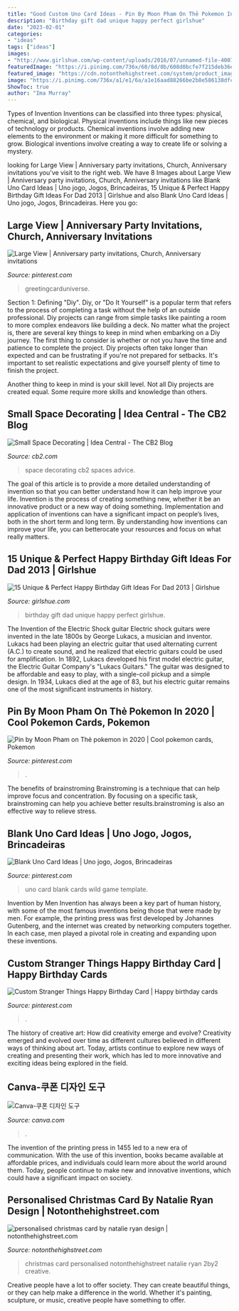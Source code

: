 ```yaml
---
title: "Good Custom Uno Card Ideas - Pin By Moon Pham On Thẻ Pokemon In 2020"
description: "Birthday gift dad unique happy perfect girlshue"
date: "2023-02-01"
categories:
- "ideas"
tags: ["ideas"]
images:
- "http://www.girlshue.com/wp-content/uploads/2016/07/unnamed-file-4007.jpg"
featuredImage: "https://i.pinimg.com/736x/60/8d/0b/608d0bcfe7f215deb36e1969bdeb0b14--church.jpg"
featured_image: "https://cdn.notonthehighstreet.com/system/product_images/images/001/309/620/original_personalised-christmas-card.jpg"
image: "https://i.pinimg.com/736x/a1/e1/6a/a1e16aad88266be2b8e586138dfc2ad8.jpg"
ShowToc: true
author: "Ima Murray"
---
```



Types of Invention
Inventions can be classified into three types: physical, chemical, and biological. Physical inventions include things like new pieces of technology or products. Chemical inventions involve adding new elements to the environment or making it more difficult for something to grow. Biological inventions involve creating a way to create life or solving a mystery.

	

		
looking for Large View | Anniversary party invitations, Church, Anniversary invitations you've visit to the right web. We have 8 Images about Large View | Anniversary party invitations, Church, Anniversary invitations like Blank Uno Card Ideas | Uno jogo, Jogos, Brincadeiras, 15 Unique &amp; Perfect Happy Birthday Gift Ideas For Dad 2013 | Girlshue and also Blank Uno Card Ideas | Uno jogo, Jogos, Brincadeiras. Here you go:
		
    
## Large View | Anniversary Party Invitations, Church, Anniversary Invitations

<img loading=lazy src="https://i.pinimg.com/736x/60/8d/0b/608d0bcfe7f215deb36e1969bdeb0b14--church.jpg" onerror="this.onerror=null;this.src='https://tse2.mm.bing.net/th?id=OIP.OSSOBfGJTCqrda50c-FfMAHaFS&amp;pid=15.1';" alt="Large View | Anniversary party invitations, Church, Anniversary invitations">

_Source: pinterest.com_

>greetingcarduniverse. 

	

Section 1: Defining "Diy".
Diy, or "Do It Yourself" is a popular term that refers to the process of completing a task without the help of an outside professional. Diy projects can range from simple tasks like painting a room to more complex endeavors like building a deck. No matter what the project is, there are several key things to keep in mind when embarking on a Diy journey.
The first thing to consider is whether or not you have the time and patience to complete the project. Diy projects often take longer than expected and can be frustrating if you're not prepared for setbacks. It's important to set realistic expectations and give yourself plenty of time to finish the project.

Another thing to keep in mind is your skill level. Not all Diy projects are created equal. Some require more skills and knowledge than others.

    
## Small Space Decorating | Idea Central - The CB2 Blog

<img loading=lazy src="https://images.cb2.com/is/image/CB2/style-advice-01?wid=960" onerror="this.onerror=null;this.src='https://tse3.mm.bing.net/th?id=OIP.OjNqzzUrJUr5ugI0G9yQIQHaFj&amp;pid=15.1';" alt="Small Space Decorating | Idea Central - The CB2 Blog">

_Source: cb2.com_

>space decorating cb2 spaces advice. 

	

The goal of this article is to provide a more detailed understanding of invention so that you can better understand how it can help improve your life.
Invention is the process of creating something new, whether it be an innovative product or a new way of doing something. Implementation and application of inventions can have a significant impact on people’s lives, both in the short term and long term. By understanding how inventions can improve your life, you can betterocate your resources and focus on what really matters.

    
## 15 Unique &amp; Perfect Happy Birthday Gift Ideas For Dad 2013 | Girlshue

<img loading=lazy src="http://www.girlshue.com/wp-content/uploads/2016/07/unnamed-file-4007.jpg" onerror="this.onerror=null;this.src='https://tse2.mm.bing.net/th?id=OIP.rQabgBYCQ09vzKBz-5vCQAHaJ3&amp;pid=15.1';" alt="15 Unique &amp; Perfect Happy Birthday Gift Ideas For Dad 2013 | Girlshue">

_Source: girlshue.com_

>birthday gift dad unique happy perfect girlshue. 

	

The Invention of the Electric Shock guitar
Electric shock guitars were invented in the late 1800s by George Lukacs, a musician and inventor. Lukacs had been playing an electric guitar that used alternating current (A.C.) to create sound, and he realized that electric guitars could be used for amplification. In 1892, Lukacs developed his first model electric guitar, the Electric Guitar Company's "Lukacs Guitars." The guitar was designed to be affordable and easy to play, with a single-coil pickup and a simple design. In 1934, Lukacs died at the age of 83, but his electric guitar remains one of the most significant instruments in history.

    
## Pin By Moon Pham On Thẻ Pokemon In 2020 | Cool Pokemon Cards, Pokemon

<img loading=lazy src="https://i.pinimg.com/736x/a1/e1/6a/a1e16aad88266be2b8e586138dfc2ad8.jpg" onerror="this.onerror=null;this.src='https://tse4.mm.bing.net/th?id=OIP.7Pc5EaLk1rN3nLQHaLr9jgHaKW&amp;pid=15.1';" alt="Pin by Moon Pham on Thẻ pokemon in 2020 | Cool pokemon cards, Pokemon">

_Source: pinterest.com_

>. 

	

The benefits of brainstroming
Brainstroming is a technique that can help improve focus and concentration. By focusing on a specific task, brainstroming can help you achieve better results.brainstroming is also an effective way to relieve stress.

    
## Blank Uno Card Ideas | Uno Jogo, Jogos, Brincadeiras

<img loading=lazy src="https://i.pinimg.com/originals/cf/97/90/cf97902948028e5be134272a2ff28ca2.jpg" onerror="this.onerror=null;this.src='https://tse3.mm.bing.net/th?id=OIP.6VWu0qHtEkbEbuNZW-QpcwHaJ4&amp;pid=15.1';" alt="Blank Uno Card Ideas | Uno jogo, Jogos, Brincadeiras">

_Source: pinterest.com_

>uno card blank cards wild game template. 

	

Invention by Men
Invention has always been a key part of human history, with some of the most famous inventions being those that were made by men. For example, the printing press was first developed by Johannes Gutenberg, and the internet was created by networking computers together. In each case, men played a pivotal role in creating and expanding upon these inventions.

    
## Custom Stranger Things Happy Birthday Card | Happy Birthday Cards

<img loading=lazy src="https://i.pinimg.com/originals/7f/76/c7/7f76c7b4f932ca8632ccf4000520c6ac.jpg" onerror="this.onerror=null;this.src='https://tse3.mm.bing.net/th?id=OIP.ClfjpkVogFguA6FhWY7EzAHaFj&amp;pid=15.1';" alt="Custom Stranger Things Happy Birthday Card | Happy birthday cards">

_Source: pinterest.com_

>. 

	

The history of creative art: How did creativity emerge and evolve?
Creativity emerged and evolved over time as different cultures believed in different ways of thinking about art. Today, artists continue to explore new ways of creating and presenting their work, which has led to more innovative and exciting ideas being explored in the field.

    
## Canva-쿠폰 디자인 도구

<img loading=lazy src="https://about.canva.com/ko_kr/wp-content/uploads/sites/3/2017/05/Coupon-Thumbnail.png" onerror="this.onerror=null;this.src='https://tse2.mm.bing.net/th?id=OIP.rTODUR3v9y7IcqyyPTvsrQHaKe&amp;pid=15.1';" alt="Canva-쿠폰 디자인 도구">

_Source: canva.com_

>. 

	

The invention of the printing press in 1455 led to a new era of communication. With the use of this invention, books became available at affordable prices, and individuals could learn more about the world around them. Today, people continue to make new and innovative inventions, which could have a significant impact on society.

    
## Personalised Christmas Card By Natalie Ryan Design | Notonthehighstreet.com

<img loading=lazy src="https://cdn.notonthehighstreet.com/system/product_images/images/001/309/620/original_personalised-christmas-card.jpg" onerror="this.onerror=null;this.src='https://tse2.mm.bing.net/th?id=OIP.DFb0CEMhXw2wkTACvcxddAHaHa&amp;pid=15.1';" alt="personalised christmas card by natalie ryan design | notonthehighstreet.com">

_Source: notonthehighstreet.com_

>christmas card personalised notonthehighstreet natalie ryan 2by2 creative. 

	

Creative people have a lot to offer society. They can create beautiful things, or they can help make a difference in the world. Whether it's painting, sculpture, or music, creative people have something to offer.

